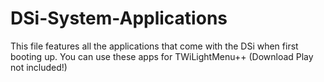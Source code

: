 # DSi-System-Applications
This file features all the applications that come with the DSi when first booting up. You can use these apps for TWiLightMenu++ 
(Download Play not included!)
